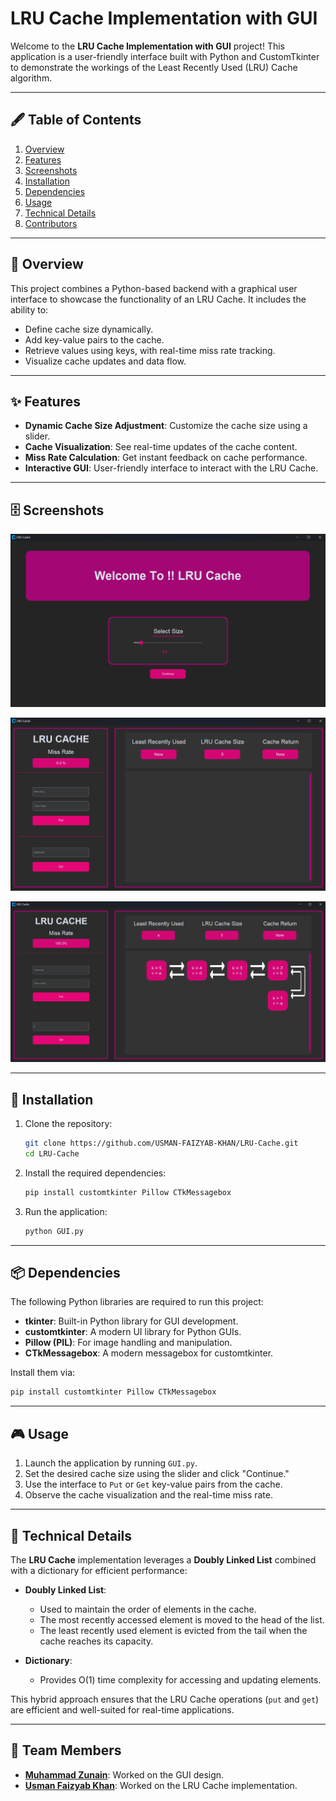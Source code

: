 # LRU Cache Implementation with GUI

Welcome to the **LRU Cache Implementation with GUI** project! This application is a user-friendly interface built with Python and CustomTkinter to demonstrate the workings of the Least Recently Used (LRU) Cache algorithm.

---

## 🖋️ Table of Contents
1. [Overview](#-overview)
2. [Features](#-features)
3. [Screenshots](#-screenshots)
4. [Installation](#-installation)
5. [Dependencies](#-dependencies)
6. [Usage](#-usage)
7. [Technical Details](#-technical-details)
8. [Contributors](#-team-members)

---

## 📜 Overview

This project combines a Python-based backend with a graphical user interface to showcase the functionality of an LRU Cache. It includes the ability to:
- Define cache size dynamically.
- Add key-value pairs to the cache.
- Retrieve values using keys, with real-time miss rate tracking.
- Visualize cache updates and data flow.

---

## ✨ Features

- **Dynamic Cache Size Adjustment**: Customize the cache size using a slider.
- **Cache Visualization**: See real-time updates of the cache content.
- **Miss Rate Calculation**: Get instant feedback on cache performance.
- **Interactive GUI**: User-friendly interface to interact with the LRU Cache.
  
---

## 🗄️ Screenshots

![Setting size of LRU cache](./Screenshots/first-screen.png)

![Main Screen](./Screenshots/main-screen.png)

![Main Screen](./Screenshots/cache-filled.png)

---

## 🚀 Installation

1. Clone the repository:
   
   ```bash
   git clone https://github.com/USMAN-FAIZYAB-KHAN/LRU-Cache.git
   cd LRU-Cache
   ```
3. Install the required dependencies:
   
   ```bash
   pip install customtkinter Pillow CTkMessagebox
   ```
5. Run the application:
   
   ```bash
   python GUI.py
   ```

---

## 📦 Dependencies

The following Python libraries are required to run this project:
- **tkinter**: Built-in Python library for GUI development.
- **customtkinter**: A modern UI library for Python GUIs.
- **Pillow (PIL)**: For image handling and manipulation.
- **CTkMessagebox**: A modern messagebox for customtkinter.

Install them via:
```bash
pip install customtkinter Pillow CTkMessagebox
```

---

## 🎮 Usage

1. Launch the application by running `GUI.py`.
2. Set the desired cache size using the slider and click "Continue."
3. Use the interface to `Put` or `Get` key-value pairs from the cache.
4. Observe the cache visualization and the real-time miss rate.

---

## 🔧 Technical Details

The **LRU Cache** implementation leverages a **Doubly Linked List** combined with a dictionary for efficient performance:

- **Doubly Linked List**:
  - Used to maintain the order of elements in the cache.
  - The most recently accessed element is moved to the head of the list.
  - The least recently used element is evicted from the tail when the cache reaches its capacity.

- **Dictionary**:
  - Provides O(1) time complexity for accessing and updating elements.

This hybrid approach ensures that the LRU Cache operations (`put` and `get`) are efficient and well-suited for real-time applications.

---

## 🤝 Team Members

- **[Muhammad Zunain](https://github.com/Muhammad-Zunain)**: Worked on the GUI design.
- **[Usman Faizyab Khan](https://github.com/USMAN-FAIZYAB-KHAN)**: Worked on the LRU Cache implementation.




